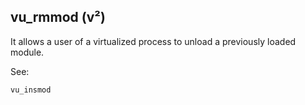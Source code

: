 ## vu\_rmmod (v²)

It allows a user of a virtualized process to unload a previously loaded module.

See:

    vu_insmod
